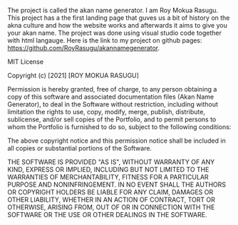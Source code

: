 The project is called the akan name generator. I am Roy Mokua Rasugu. This project has a the first landing page that guves us a bit of history on the akna culture and how the website works and afterwards it aims to give you your akan name. The project was done using visual studio code together with html langauge. Here is the link to my project on github pages: https://github.com/RoyRasugu/akannamegenerator.

MIT License

Copyright (c) [2021] [ROY MOKUA RASUGU]

Permission is hereby granted, free of charge, to any person obtaining a copy of this software and associated documentation files (Akan Name Generator), to deal in the Software without restriction, including without limitation the rights to use, copy, modify, merge, publish, distribute, sublicense, and/or sell copies of the Portfolio, and to permit persons to whom the Portfolio is furnished to do so, subject to the following conditions:

The above copyright notice and this permission notice shall be included in all copies or substantial portions of the Software.

THE SOFTWARE IS PROVIDED "AS IS", WITHOUT WARRANTY OF ANY KIND, EXPRESS OR IMPLIED, INCLUDING BUT NOT LIMITED TO THE WARRANTIES OF MERCHANTABILITY, FITNESS FOR A PARTICULAR PURPOSE AND NONINFRINGEMENT. IN NO EVENT SHALL THE AUTHORS OR COPYRIGHT HOLDERS BE LIABLE FOR ANY CLAIM, DAMAGES OR OTHER LIABILITY, WHETHER IN AN ACTION OF CONTRACT, TORT OR OTHERWISE, ARISING FROM, OUT OF OR IN CONNECTION WITH THE SOFTWARE OR THE USE OR OTHER DEALINGS IN THE SOFTWARE.